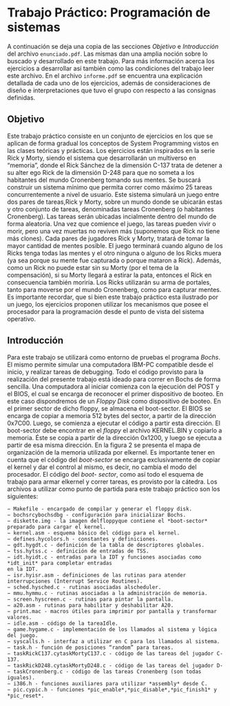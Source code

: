 # Trabajo Práctico: Programación de sistemas

A continuación se deja una copia de las secciones *Objetivo* e *Introducción* del archivo `enunciado.pdf`. Las mismas dan una amplia noción sobre lo buscado y desarrollado en este trabajo. Para más información acerca los ejercicios a desarrollar así también como las condiciones del trabajo leer este archivo. En el archivo `informe.pdf` se encuentra una explicación detallada de cada uno de los ejercicios, además de consideraciones de diseño e interpretaciones que tuvo el grupo con respecto a las consignas definidas.


## Objetivo

Este trabajo práctico consiste en un conjunto de ejercicios en los que se aplican de forma gradual
los conceptos de System Programming vistos en las clases teóricas y prácticas. Los ejercicios están
inspirados en la serie Rick y Morty, siendo el sistema que desarrollarán un multiverso en “memoria”,
donde el Rick Sánchez de la dimensión C-137 trata de detener a su alter ego Rick de la dimensión
D-248 para que no someta a los habitantes del mundo Cronenberg tomando sus mentes.
Se buscará construir un sistema mínimo que permita correr como máximo 25 tareas concurrentemente a nivel de usuario. Este sistema simulará un juego entre dos pares de tareas,Rick y Morty,
sobre un mundo donde se ubicarán estas y otro conjunto de tareas, denominadas tareas Cronenberg (o
habitantes Cronenberg). Las tareas serán ubicadas incialmente dentro del mundo de forma aleatoria.
Una vez que comience el juego, las tareas pueden vivir o morir, pero una vez muertas no reviven más
(suponemos que Rick no tiene más clones). Cada pares de jugadores Rick y Morty, tratará de tomar
la mayor cantidad de mentes posible. El juego terminará cuando alguno de los Ricks tenga todas
las mentes y el otro ninguna o alguno de los Ricks muera (ya sea porque su mente fue capturada
o porque mataron a Rick). Además, como un Rick no puede estar sin su Morty (por el tema de la
compensación), si su Morty llegará a estirar la pata, entonces el Rick en consecuencia también moriría.
Los Ricks utilizarán su arma de portales, tanto para moverse por el mundo Cronenberg, como para
capturar mentes.
Es importante recordar, que si bien este trabajo práctico esta ilustrado por un juego, los ejercicios
proponen utilizar los mecanismos que posee el procesador para la programación desde el punto de
vista del sistema operativo.

## Introducción

Para este trabajo se utilizará como entorno de pruebas el programa *Bochs*. El mismo permite simular
una computadora IBM-PC compatible desde el inicio, y realizar tareas de debugging. Todo el código
provisto para la realización del presente trabajo está ideado para correr en Bochs de forma sencilla.
Una computadora al iniciar comienza con la ejecución del POST y el BIOS, el cual se encarga
de reconocer el primer dispositivo de booteo. En este caso dispondremos de un *Floppy Disk* como
dispositivo de booteo. En el primer sector de dicho floppy, se almacena el boot-sector. El BIOS
se encarga de copiar a memoria 512 bytes del sector, a partir de la dirección 0x7C00. Luego, se
comienza a ejecutar el código a partir esta dirección. El boot-sector debe encontrar en el *floppy* el
archivo KERNEL.BIN y copiarlo a memoria. Éste se copia a partir de la dirección 0x1200, y luego se
ejecuta a partir de esa misma dirección. En la figura 2 se presenta el mapa de organización de la
memoria utilizada por elkernel.
Es importante tener en cuenta que el código del *boot-sector* se encarga exclusivamente de copiar
el kernel y dar el control al mismo, es decir, no cambia el modo del procesador. El código del *boot-
sector*, como así todo el esquema de trabajo para armar elkernel y correr tareas, es provisto por la
cátedra.
Los archivos a utilizar como punto de partida para este trabajo práctico son los siguientes:

```
− Makefile - encargado de compilar y generar el floppy disk.
− bochsrcybochsdbg - configuración para inicializar Bochs.
− diskette.img - la imagen delfloppyque contiene el *boot-sector* preparado para cargar el kernel.
− kernel.asm - esquema básico del código para el kernel.
− defines.hycolors.h - constantes y definiciones.
− gdt.hygdt.c - definición de la tabla de descriptores globales.
− tss.hytss.c - definición de entradas de TSS.
− idt.hyidt.c - entradas para la IDT y funciones asociadas como *idt_init* para completar entradas
en la IDT.
− isr.hyisr.asm - definiciones de las rutinas para atender interrupciones (Interrupt Service Routines).
− sched.hysched.c - rutinas asociadas alscheduler.
− mmu.hymmu.c - rutinas asociadas a la administración de memoria.
− screen.hyscreen.c - rutinas para pintar la pantalla.
− a20.asm - rutinas para habilitar y deshabilitar A20.
− print.mac - macros útiles para imprimir por pantalla y transformar valores.
− idle.asm - código de la tareaIdle.
− game.hygame.c - implementación de los llamados al sistema y lógica del juego.
− syscalls.h - interfaz a utilizar en C para los llamados al sistema.
− task.h - función de posiciones “random” para tareas.
− taskRickC137.cytaskMortyC137.c - código de las tareas del jugador C-137.
− taskRickD248.cytaskMortyD248.c - código de las tareas del jugador D-
− taskCronenberg.c - código de las tareas Cronenberg (son todas iguales).
− i386.h - funciones auxiliares para utilizar *assembly* desde C.
− pic.cypic.h - funciones *pic_enable*,*pic_disable*,*pic_finish1* y *pic_reset*.
```
